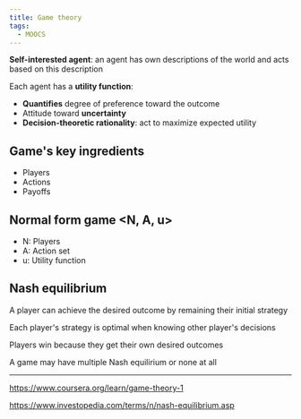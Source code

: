 ```yaml
---
title: Game theory
tags:
  - MOOCS
---
```


**Self-interested agent**: an agent has own descriptions of the world and acts based on this description

Each agent has a **utility function**:

- **Quantifies** degree of preference toward the outcome
- Attitude toward **uncertainty**
- **Decision-theoretic rationality**: act to maximize expected utility

## Game's key ingredients

- Players
- Actions
- Payoffs

## Normal form game <N, A, u>

- N: Players
- A: Action set
- u: Utility function

## Nash equilibrium

A player can achieve the desired outcome by remaining their initial strategy

Each player's strategy is optimal when knowing other player's decisions

Players win because they get their own desired outcomes

A game may have multiple Nash equilirium or none at all

---

https://www.coursera.org/learn/game-theory-1

https://www.investopedia.com/terms/n/nash-equilibrium.asp
